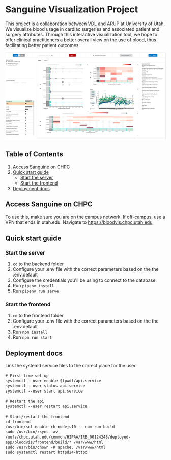 # Sanguine Visualization Project 

This project is a collaboration between VDL and ARUP at University of Utah. We visualize blood usage in cardiac surgeries and associated patient and surgery attributes. Through this interactive visualization tool, we hope to offer clinical practitioners a better overall view on the use of blood, thus facilitating better patient outcomes. 

![Interface image](https://github.com/visdesignlab/sanguine/blob/master/images/interface.png)

## Table of Contents

1. [Access Sanguine on CHPC](#access-sanguine-on-chpc)
1. [Quick start guide](#development-environment-quick-start)
    - [Start the server](#start-the-server)
    - [Start the frontend](#start-the-frontend)
1. [Deployment docs](#deploying-in-production)

## Access Sanguine on CHPC

To use this, make sure you are on the campus network. If off-campus, use a VPN that ends in utah.edu. Navigate to https://bloodvis.chpc.utah.edu

## Quick start guide


### Start the server

1. `cd` to the backend folder
1. Configure your .env file with the correct parameters based on the the .env.default
1. Configure the credentials you'll be using to connect to the database.
1. Run `pipenv install`
1. Run `pipenv run serve`

### Start the frontend

1. `cd` to the frontend folder
1. Configure your .env file with the correct parameters based on the the .env.default
1. Run `npm install`
1. Run `npm run start`


## Deployment docs

Link the systemd service files to the correct place for the user

```
# First time set up
systemctl --user enable $(pwd)/api.service
systemctl --user status api.service
systemctl --user start api.service

# Restart the api
systemctl --user restart api.service

# Start/restart the frontend
cd frontend
/usr/bin/scl enable rh-nodejs10 -- npm run build
sudo /usr/bin/rsync -av /uufs/chpc.utah.edu/common/HIPAA/IRB_00124248/deployed-app/bloodvis/frontend/build/* /var/www/html
sudo /usr/bin/chown -R apache. /var/www/html
sudo systemctl restart httpd24-httpd
```

